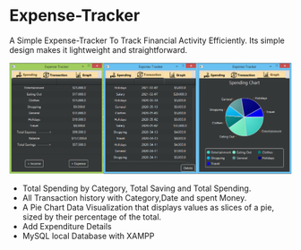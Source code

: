 # Expense-Tracker

A Simple Expense-Tracker To Track Financial Activity Efficiently. Its simple design makes it lightweight and straightforward.

![Expense_Tracker first Three Tabs](/images/Expense_Tracker.png)


- Total Spending by Category, Total Saving and Total Spending. 
- All Transaction history with Category,Date and spent Money.
- A Pie Chart Data Visualization that displays values as slices of a pie, sized by their percentage of the total.
- Add Expenditure Details 
- MySQL local Database with XAMPP  




